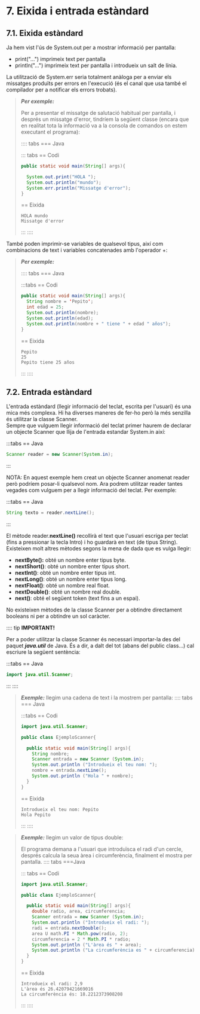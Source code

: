# 7. Eixida i entrada estàndard

## 7.1. Eixida estàndard

Ja hem vist l'ús de System.out per a mostrar informació per pantalla:

- print("...") imprimeix text per pantalla
- println("...") imprimeix text per pantalla i introdueix un salt de línia.

La utilització de System.err seria totalment anàloga per a enviar els missatges produïts per errors en l'execució (és el canal que usa també el compilador per a notificar els errors trobats).  

>***Per exemple:***
>
>Per a presentar el missatge de salutació habitual per pantalla, i després un missatge d'error, tindríem la següent classe (encara que en realitat tota la informació va a la consola de comandos on estem executant el programa):
>
>:::: tabs
>=== Java
>
>::: tabs
>== Codi
>
>```java
>public static void main(String[] args){
>
>   System.out.print("HOLA "); 
>   System.out.println("mundo");
>   System.err.println("Missatge d'error");
>}
>```
>
>== Eixida
>
>```
>HOLA mundo  
>Missatge d'error
>```
>
>:::
>::::

També poden imprimir-se variables de qualsevol tipus, així com combinacions de text i variables concatenades amb l'operador +:

>***Per exemple:***
>
>:::: tabs
>=== Java
>
>:::tabs
>== Codi
>
>```java
>public static void main(String[] args){
>   String nombre = 'Pepito';
>   int edad = 25;
>   System.out.println(nombre);
>   System.out.println(edad);
>   System.out.println(nombre + " tiene " + edad " años");
>}
>```
>
>== Eixida
>
>```
>Pepito
>25
>Pepito tiene 25 años
>```
>
>:::
>::::

## 7.2. Entrada estàndard

L'entrada estàndard (llegir informació del teclat, escrita per l'usuari) és una mica més complexa. Hi ha diverses maneres de fer-ho però la més senzilla és utilitzar la classe Scanner.  
Sempre que vulguem llegir informació del teclat primer haurem de declarar un
objecte Scanner que llija de l'entrada estandar System.in així:  

:::tabs
== Java

```java
Scanner reader = new Scanner(System.in);
```

:::

NOTA: En aquest exemple hem creat un objecte Scanner anomenat reader però podríem posar-li qualsevol nom. Ara podrem utilitzar reader tantes vegades com vulguem per a llegir informació del teclat. Per exemple:

:::tabs
== Java

```java
String texto = reader.nextLine();
```

:::

El mètode reader.**nextLine()** recollirà el text que l'usuari escriga per teclat (fins a pressionar la tecla Intro) i ho guardarà en text (de tipus String). Existeixen molt altres mètodes segons la mena de dada que es vulga llegir:

- **nextByte():** obté un nombre enter tipus byte.
- **nextShort()**: obté un nombre enter tipus short.
- **nextInt()**: obté un nombre enter tipus int.
- **nextLong()**: obté un nombre enter tipus long.
- **nextFloat()**: obté un nombre real float.
- **nextDouble()**: obté un nombre real double.
- **next()**: obté el següent token (text fins a un espai).

No existeixen mètodes de la classe Scanner per a obtindre directament booleans ni per a obtindre un sol caràcter.

:::: tip **IMPORTANT!**

Per a poder utilitzar la classe Scanner és necessari importar-la des del paquet ***java.util*** de Java. És a dir, a dalt del tot (abans del public class…) cal escriure la següent sentència:

:::tabs
== Java

```java
import java.util.Scanner;
```

:::
::::

>***Exemple:*** llegim una cadena de text i la mostrem per pantalla:
>:::: tabs
>=== Java
>
>:::tabs
>== Codi
>
>```java
>import java.util.Scanner;
>
>public class EjemploScanner{
>
>   public static void main(String[] args){
>     String nombre;
>     Scanner entrada = new Scanner (System.in);
>     System.out.println ("Introdueix el teu nom: ");
>     nombre = entrada.nextLine();
>     System.out.println ("Hola " + nombre);
>   }
>}
>```
>
>== Eixida
>
>```
>Introdueix el teu nom: Pepito
>Hola Pepito
>```
>
>:::
>::::

>***Exemple:*** llegim un valor de tipus double:
>
>El programa demana a l'usuari que introduïsca el radi d'un cercle, després calcula la seua àrea i circumferència, finalment el mostra per pantalla.
>:::: tabs
>===Java
>
>::: tabs
>== Codi
>
>```java
>import java.util.Scanner;
>
>public class EjemploScanner{
>
>   public static void main(String[] args){
>     double radio, area, circumferencia;
>     Scanner entrada = new Scanner (System.in);
>     System.out.println ("Introdueix el radi: ");
>     radi = entrada.nextDouble();
>     area U math.PI * Math.pow(radio, 2);
>     circumferencia = 2 * Math.PI * radio;
>     System.out.println ("L'àrea és " + area);
>     System.out.println ("La circumferència es " + circumferencia);
>   }
>}
>```
>
>== Eixida
>
>```
>Introdueix el radi: 2,9
>L'àrea és 26.42079421669016
>La circumferència és: 18.2212373908208
>```
>
>:::
>::::
